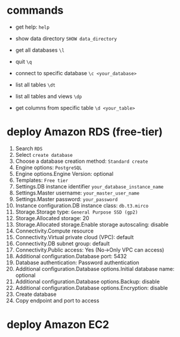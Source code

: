 # commands

- get help:  `help`

- show data directory `SHOW data_directory`

- get all databases `\l`

- quit `\q`

- connect to specific database `\c <your_database>`

- list all tables `\dt`

- list all tables and views `\dp`

- get columns from specific table `\d <your_table>`

# deploy Amazon RDS (free-tier)

1. Search `RDS`
2. Select `create database`
3. Choose a database creation method: `Standard create`
4. Engine options: `PostgreSQL`
5. Engine options.Engine Version: optional
6. Templates: `Free tier`
7. Settings.DB instance identifier `your_database_instance_name`
8. Settings.Master username: `your_master_user_name`
8. Settings.Master password: `your_password`
9. Instance configuration.DB instance class: `db.t3.mirco`
10. Storage.Storage type: `General Purpose SSD (gp2)`
11. Storage.Allocated storage: 20
12. Storage.Allocated storage.Enable storage autoscaling: disable
13. Connectivity.Compute resource
14. Connectivity.Virtual private cloud (VPC): default
15. Connectivity.DB subnet group: default
16. Connectivity.Public access: Yes (No->Only VPC can access)
17. Additional configuration.Database port: 5432
18. Database authentication: Password authentication
19. Additional configuration.Database options.Initial database name: optional
20. Additional configuration.Database options.Backup: disable
21. Additional configuration.Database options.Encryption: disable
22. Create database
23. Copy endpoint and port to access


# deploy Amazon EC2